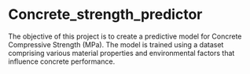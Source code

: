 # Concrete_strength_predictor
The objective of this project is to create a predictive model for Concrete Compressive Strength (MPa). The model is trained using a dataset comprising various material properties and environmental factors that influence concrete performance.
